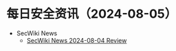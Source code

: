# 每日安全资讯（2024-08-05）

- SecWiki News
  - [SecWiki News 2024-08-04 Review](http://www.sec-wiki.com/?2024-08-04)
